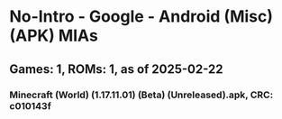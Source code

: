 # No-Intro - Google - Android (Misc) (APK) MIAs
## Games: 1, ROMs: 1, as of 2025-02-22

### Minecraft (World) (1.17.11.01) (Beta) (Unreleased).apk, CRC: c010143f
